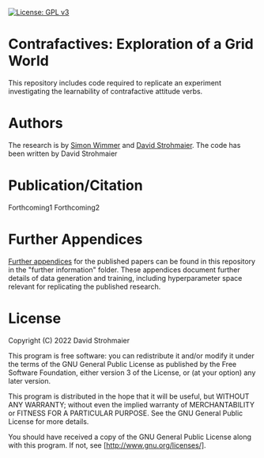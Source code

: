 [![License: GPL v3](https://img.shields.io/badge/License-GPLv3-blue.svg)](https://www.gnu.org/licenses/gpl-3.0)

# Contrafactives: Exploration of a Grid World

This repository includes code required to replicate an experiment investigating the learnability of contrafactive attitude verbs.

# Authors

The research is by [Simon Wimmer](https://github.com/sbwimmer) and [David Strohmaier](https://dstrohmaier.com). The code has been written by David Strohmaier

# Publication/Citation

Forthcoming1
Forthcoming2

# Further Appendices

[Further appendices](https://github.com/dstrohmaier/contrafactives_grid_world/tree/main/further_information/appendices.pdf) for the published papers can be found in this repository in the "further information" folder. These appendices document further details of data generation and training, including hyperparameter space relevant for replicating the published research.

# License

Copyright (C) 2022  David Strohmaier

This program is free software: you can redistribute it and/or modify
it under the terms of the GNU General Public License as published by
the Free Software Foundation, either version 3 of the License, or
(at your option) any later version.

This program is distributed in the hope that it will be useful,
but WITHOUT ANY WARRANTY; without even the implied warranty of
MERCHANTABILITY or FITNESS FOR A PARTICULAR PURPOSE.  See the
GNU General Public License for more details.

You should have received a copy of the GNU General Public License
along with this program.  If not, see [http://www.gnu.org/licenses/].
